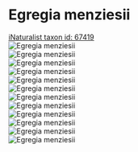 
Egregia menziesii
=================
  
[iNaturalist taxon id: 67419](https://www.inaturalist.org/taxa/67419)  
![Egregia menziesii](https://inaturalist-open-data.s3.amazonaws.com/photos/211393466/medium.jpeg)  
![Egregia menziesii](https://inaturalist-open-data.s3.amazonaws.com/photos/211390664/medium.jpeg)  
![Egregia menziesii](https://inaturalist-open-data.s3.amazonaws.com/photos/211390674/medium.jpeg)  
![Egregia menziesii](https://inaturalist-open-data.s3.amazonaws.com/photos/206615183/medium.jpeg)  
![Egregia menziesii](https://inaturalist-open-data.s3.amazonaws.com/photos/211393466/medium.jpeg)  
![Egregia menziesii](https://inaturalist-open-data.s3.amazonaws.com/photos/211390664/medium.jpeg)  
![Egregia menziesii](https://inaturalist-open-data.s3.amazonaws.com/photos/211390674/medium.jpeg)  
![Egregia menziesii](https://inaturalist-open-data.s3.amazonaws.com/photos/206615183/medium.jpeg)  
![Egregia menziesii](https://inaturalist-open-data.s3.amazonaws.com/photos/211393466/medium.jpeg)  
![Egregia menziesii](https://inaturalist-open-data.s3.amazonaws.com/photos/211390664/medium.jpeg)  
![Egregia menziesii](https://inaturalist-open-data.s3.amazonaws.com/photos/211390674/medium.jpeg)  
![Egregia menziesii](https://inaturalist-open-data.s3.amazonaws.com/photos/206615183/medium.jpeg)